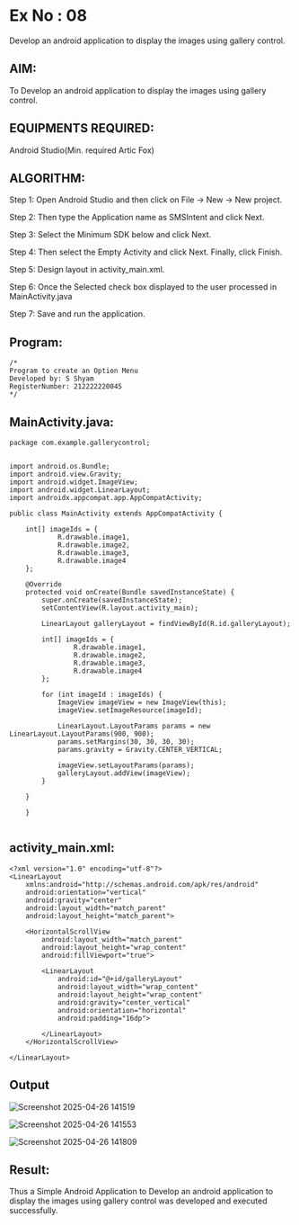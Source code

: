 # Ex No : 08
Develop an android application to display the images using gallery control.
## AIM:
To  Develop an android application to display the images using gallery control.

## EQUIPMENTS REQUIRED:

Android Studio(Min. required Artic Fox)


## ALGORITHM:
Step 1: Open Android Studio and then click on File -> New -> New project.

Step 2: Then type the Application name as SMSIntent and click Next.

Step 3: Select the Minimum SDK below and click Next.

Step 4: Then select the Empty Activity and click Next. Finally, click Finish.

Step 5: Design layout in activity_main.xml.

Step 6: Once the Selected check box displayed to the user processed in MainActivity.java

Step 7: Save and run the application.


## Program:
 ```
/*
Program to create an Option Menu
Developed by: S Shyam
RegisterNumber: 212222220045
*/
```

## MainActivity.java:
```
package com.example.gallerycontrol;


import android.os.Bundle;
import android.view.Gravity;
import android.widget.ImageView;
import android.widget.LinearLayout;
import androidx.appcompat.app.AppCompatActivity;

public class MainActivity extends AppCompatActivity {

    int[] imageIds = {
            R.drawable.image1,
            R.drawable.image2,
            R.drawable.image3,
            R.drawable.image4
    };

    @Override
    protected void onCreate(Bundle savedInstanceState) {
        super.onCreate(savedInstanceState);
        setContentView(R.layout.activity_main);

        LinearLayout galleryLayout = findViewById(R.id.galleryLayout);

        int[] imageIds = {
                R.drawable.image1,
                R.drawable.image2,
                R.drawable.image3,
                R.drawable.image4
        };

        for (int imageId : imageIds) {
            ImageView imageView = new ImageView(this);
            imageView.setImageResource(imageId);

            LinearLayout.LayoutParams params = new LinearLayout.LayoutParams(900, 900);
            params.setMargins(30, 30, 30, 30);
            params.gravity = Gravity.CENTER_VERTICAL; 

            imageView.setLayoutParams(params);
            galleryLayout.addView(imageView);
        }

    }

    }


```

## activity_main.xml:
```
<?xml version="1.0" encoding="utf-8"?>
<LinearLayout
    xmlns:android="http://schemas.android.com/apk/res/android"
    android:orientation="vertical"
    android:gravity="center"
    android:layout_width="match_parent"
    android:layout_height="match_parent">

    <HorizontalScrollView
        android:layout_width="match_parent"
        android:layout_height="wrap_content"
        android:fillViewport="true">

        <LinearLayout
            android:id="@+id/galleryLayout"
            android:layout_width="wrap_content"
            android:layout_height="wrap_content"
            android:gravity="center_vertical"
            android:orientation="horizontal"
            android:padding="16dp">

        </LinearLayout>
    </HorizontalScrollView>

</LinearLayout>
```


## Output

![Screenshot 2025-04-26 141519](https://github.com/user-attachments/assets/f9843e2b-d6b4-42d8-b883-766fa8d40d64)

![Screenshot 2025-04-26 141553](https://github.com/user-attachments/assets/aa92153b-f447-491b-b219-09b2263ae67e)

![Screenshot 2025-04-26 141809](https://github.com/user-attachments/assets/1314ef33-60c9-4398-bd68-ff75742b64b0)

## Result:
Thus a Simple Android Application to  Develop an android application to display the images using gallery control was developed and executed successfully.
